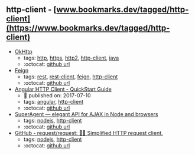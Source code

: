 http-client - [www.bookmarks.dev/tagged/http-client](https://www.bookmarks.dev/tagged/http-client) 
---
* [OkHttp](http://square.github.io/okhttp/)
    * tags: [http](../tags/http.md), [https](../tags/https.md), [http2](../tags/http2.md), [http-client](../tags/http-client.md), [java](../tags/java.md)
    * :octocat: [github url](https://github.com/square/okhttp)
* [Feign](https://github.com/OpenFeign/feign)
    * tags: [rest](../tags/rest.md), [rest-client](../tags/rest-client.md), [feign](../tags/feign.md), [http-client](../tags/http-client.md)
    * :octocat: [github url](https://github.com/OpenFeign/feign)
* [Angular HTTP Client - QuickStart Guide](http://blog.angular-university.io/angular-http/)
    * :calendar: published on: 2017-07-10
    * tags: [angular](../tags/angular.md), [http-client](../tags/http-client.md)
    * :octocat: [github url](https://github.com/angular-university/angular-http-guide)
* [SuperAgent — elegant API for AJAX in Node and browsers](http://visionmedia.github.io/superagent/)
    * tags: [nodejs](../tags/nodejs.md), [http-client](../tags/http-client.md)
    * :octocat: [github url](https://github.com/visionmedia/superagent)
* [GitHub - request/request: 🏊🏾 Simplified HTTP request client.](https://github.com/request/request)
    * tags: [nodejs](../tags/nodejs.md), [http-client](../tags/http-client.md)
    * :octocat: [github url](https://github.com/request/request)
